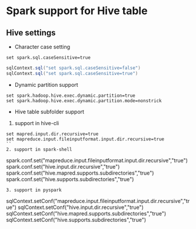 # Spark support for Hive table

## Hive settings
* Character case setting

`set spark.sql.caseSensitive=true`
```scala
sqlContext.sql("set spark.sql.caseSensitive=false")
sqlContext.sql("set spark.sql.caseSensitive=true")
```

* Dynamic partition support
```
set spark.hadoop.hive.exec.dynamic.partition=true
set spark.hadoop.hive.exec.dynamic.partition.mode=nonstrick
```

* Hive table subfolder support
1. support in hive-cli
```
set mapred.input.dir.recursive=true
set mapreduce.input.fileinputformat.input.dir.recursive=true
``
2. support in spark-shell
```
spark.conf.set("mapreduce.input.fileinputformat.input.dir.recursive","true")
spark.conf.set("hive.input.dir.recursive","true")
spark.conf.set("hive.mapred.supports.subdirectories","true")
spark.conf.set("hive.supports.subdirectories","true")
```
3. support in pyspark
```
sqlContext.setConf("mapreduce.input.fileinputformat.input.dir.recursive","true") 
sqlContext.setConf("hive.input.dir.recursive","true") 
sqlContext.setConf("hive.mapred.supports.subdirectories","true") 
sqlContext.setConf("hive.supports.subdirectories","true")
```
